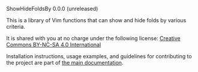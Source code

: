 ShowHideFoldsBy 0.0.0 (unreleased)

This is a library of Vim functions that can show and hide folds by various criteria.

It is shared with you at no charge under the following license:
[Creative Commons BY-NC-SA 4.0 International](https://creativecommons.org/licenses/by-nc-sa/4.0/)

Installation instructions, usage examples, and guidelines for contributing to the project are part of
[the main documentation](./doc/showhidefoldsby.txt).
